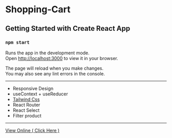 # Shopping-Cart

## Getting Started with Create React App

### `npm start`

Runs the app in the development mode.\
Open [http://localhost:3000](http://localhost:3000) to view it in your browser.

The page will reload when you make changes.\
You may also see any lint errors in the console.

---

- Responsive Design
- useContext + useReducer
- [Tailwind Css](https://tailwindcss.com/)
- React Router
- React Select
- Filter product

---

[View Online ( Click Here )](https://ahmad-karimigorji.github.io/Shopping-Cart/)

